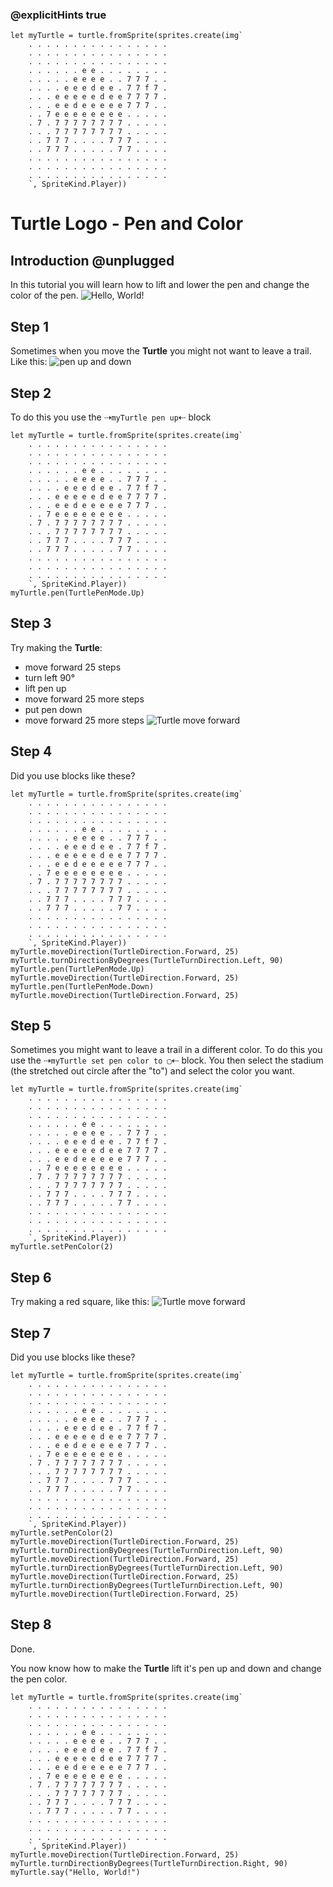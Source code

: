 ### @explicitHints true

```template
let myTurtle = turtle.fromSprite(sprites.create(img`
    . . . . . . . . . . . . . . . . 
    . . . . . . . . . . . . . . . . 
    . . . . . . . . . . . . . . . . 
    . . . . . . e e . . . . . . . . 
    . . . . . e e e e . . 7 7 7 . . 
    . . . . e e e d e e . 7 7 f 7 . 
    . . . e e e e e d e e 7 7 7 7 . 
    . . . e e d e e e e e 7 7 7 . . 
    . . 7 e e e e e e e e . . . . . 
    . 7 . 7 7 7 7 7 7 7 7 . . . . . 
    . . . 7 7 7 7 7 7 7 7 . . . . . 
    . . 7 7 7 . . . . 7 7 7 . . . . 
    . . 7 7 7 . . . . . 7 7 . . . . 
    . . . . . . . . . . . . . . . . 
    . . . . . . . . . . . . . . . . 
    . . . . . . . . . . . . . . . . 
    `, SpriteKind.Player))
```

# Turtle Logo - Pen and Color

## Introduction @unplugged

In this tutorial you will learn how to lift and lower the pen and change the color of the pen.
![Hello, World!](https://github.com/Mr-Coxall/makecode-arcade-turtle-logo-pen_and_color/raw/main/assets/pen_and_color_screenshot.png)

## Step 1
Sometimes when you move the **Turtle** you might not want to leave a trail. Like this:
![pen up and down](https://github.com/Mr-Coxall/makecode-arcade-turtle-logo-pen_and_color/raw/main/assets/pen_up_and_down_small.gif)

## Step 2
To do this you use the ⇢``myTurtle pen up``⇠ block  
```blocks
let myTurtle = turtle.fromSprite(sprites.create(img`
    . . . . . . . . . . . . . . . . 
    . . . . . . . . . . . . . . . . 
    . . . . . . . . . . . . . . . . 
    . . . . . . e e . . . . . . . . 
    . . . . . e e e e . . 7 7 7 . . 
    . . . . e e e d e e . 7 7 f 7 . 
    . . . e e e e e d e e 7 7 7 7 . 
    . . . e e d e e e e e 7 7 7 . . 
    . . 7 e e e e e e e e . . . . . 
    . 7 . 7 7 7 7 7 7 7 7 . . . . . 
    . . . 7 7 7 7 7 7 7 7 . . . . . 
    . . 7 7 7 . . . . 7 7 7 . . . . 
    . . 7 7 7 . . . . . 7 7 . . . . 
    . . . . . . . . . . . . . . . . 
    . . . . . . . . . . . . . . . . 
    . . . . . . . . . . . . . . . . 
    `, SpriteKind.Player))
myTurtle.pen(TurtlePenMode.Up)
```

## Step 3
Try making the **Turtle**:
- move forward 25 steps
- turn left 90°
- lift pen up
- move forward 25 more steps
- put pen down
- move forward 25 more steps
![Turtle move forward](https://github.com/Mr-Coxall/makecode-arcade-turtle-logo-pen_and_color/raw/main/assets/pen_and_and_down.png)

## Step 4
Did you use blocks like these?
```blocks
let myTurtle = turtle.fromSprite(sprites.create(img`
    . . . . . . . . . . . . . . . . 
    . . . . . . . . . . . . . . . . 
    . . . . . . . . . . . . . . . . 
    . . . . . . e e . . . . . . . . 
    . . . . . e e e e . . 7 7 7 . . 
    . . . . e e e d e e . 7 7 f 7 . 
    . . . e e e e e d e e 7 7 7 7 . 
    . . . e e d e e e e e 7 7 7 . . 
    . . 7 e e e e e e e e . . . . . 
    . 7 . 7 7 7 7 7 7 7 7 . . . . . 
    . . . 7 7 7 7 7 7 7 7 . . . . . 
    . . 7 7 7 . . . . 7 7 7 . . . . 
    . . 7 7 7 . . . . . 7 7 . . . . 
    . . . . . . . . . . . . . . . . 
    . . . . . . . . . . . . . . . . 
    . . . . . . . . . . . . . . . . 
    `, SpriteKind.Player))
myTurtle.moveDirection(TurtleDirection.Forward, 25)
myTurtle.turnDirectionByDegrees(TurtleTurnDirection.Left, 90)
myTurtle.pen(TurtlePenMode.Up)
myTurtle.moveDirection(TurtleDirection.Forward, 25)
myTurtle.pen(TurtlePenMode.Down)
myTurtle.moveDirection(TurtleDirection.Forward, 25)
```
## Step 5
Sometimes you might want to leave a trail in a different color. To do this you use the ⇢``myTurtle set pen color to ▢``⇠ block. You then select the stadium (the stretched out circle after the "to") and select the color you want. 
```blocks
let myTurtle = turtle.fromSprite(sprites.create(img`
    . . . . . . . . . . . . . . . . 
    . . . . . . . . . . . . . . . . 
    . . . . . . . . . . . . . . . . 
    . . . . . . e e . . . . . . . . 
    . . . . . e e e e . . 7 7 7 . . 
    . . . . e e e d e e . 7 7 f 7 . 
    . . . e e e e e d e e 7 7 7 7 . 
    . . . e e d e e e e e 7 7 7 . . 
    . . 7 e e e e e e e e . . . . . 
    . 7 . 7 7 7 7 7 7 7 7 . . . . . 
    . . . 7 7 7 7 7 7 7 7 . . . . . 
    . . 7 7 7 . . . . 7 7 7 . . . . 
    . . 7 7 7 . . . . . 7 7 . . . . 
    . . . . . . . . . . . . . . . . 
    . . . . . . . . . . . . . . . . 
    . . . . . . . . . . . . . . . . 
    `, SpriteKind.Player))
myTurtle.setPenColor(2)
```

## Step 6
Try making a red square, like this:
![Turtle move forward](https://github.com/Mr-Coxall/makecode-arcade-turtle-logo-pen_and_color/raw/main/assets/red_square.png)

## Step 7
Did you use blocks like these?
```blocks
let myTurtle = turtle.fromSprite(sprites.create(img`
    . . . . . . . . . . . . . . . . 
    . . . . . . . . . . . . . . . . 
    . . . . . . . . . . . . . . . . 
    . . . . . . e e . . . . . . . . 
    . . . . . e e e e . . 7 7 7 . . 
    . . . . e e e d e e . 7 7 f 7 . 
    . . . e e e e e d e e 7 7 7 7 . 
    . . . e e d e e e e e 7 7 7 . . 
    . . 7 e e e e e e e e . . . . . 
    . 7 . 7 7 7 7 7 7 7 7 . . . . . 
    . . . 7 7 7 7 7 7 7 7 . . . . . 
    . . 7 7 7 . . . . 7 7 7 . . . . 
    . . 7 7 7 . . . . . 7 7 . . . . 
    . . . . . . . . . . . . . . . . 
    . . . . . . . . . . . . . . . . 
    . . . . . . . . . . . . . . . . 
    `, SpriteKind.Player))
myTurtle.setPenColor(2)
myTurtle.moveDirection(TurtleDirection.Forward, 25)
myTurtle.turnDirectionByDegrees(TurtleTurnDirection.Left, 90)
myTurtle.moveDirection(TurtleDirection.Forward, 25)
myTurtle.turnDirectionByDegrees(TurtleTurnDirection.Left, 90)
myTurtle.moveDirection(TurtleDirection.Forward, 25)
myTurtle.turnDirectionByDegrees(TurtleTurnDirection.Left, 90)
myTurtle.moveDirection(TurtleDirection.Forward, 25)
```

## Step 8
Done.

You now know how to make the **Turtle** lift it's pen up and down and change the pen color.

```ghost
let myTurtle = turtle.fromSprite(sprites.create(img`
    . . . . . . . . . . . . . . . . 
    . . . . . . . . . . . . . . . . 
    . . . . . . . . . . . . . . . . 
    . . . . . . e e . . . . . . . . 
    . . . . . e e e e . . 7 7 7 . . 
    . . . . e e e d e e . 7 7 f 7 . 
    . . . e e e e e d e e 7 7 7 7 . 
    . . . e e d e e e e e 7 7 7 . . 
    . . 7 e e e e e e e e . . . . . 
    . 7 . 7 7 7 7 7 7 7 7 . . . . . 
    . . . 7 7 7 7 7 7 7 7 . . . . . 
    . . 7 7 7 . . . . 7 7 7 . . . . 
    . . 7 7 7 . . . . . 7 7 . . . . 
    . . . . . . . . . . . . . . . . 
    . . . . . . . . . . . . . . . . 
    . . . . . . . . . . . . . . . . 
    `, SpriteKind.Player))
myTurtle.moveDirection(TurtleDirection.Forward, 25)
myTurtle.turnDirectionByDegrees(TurtleTurnDirection.Right, 90)
myTurtle.say("Hello, World!")
```
